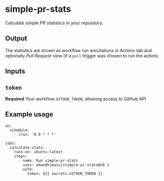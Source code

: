 # simple-pr-stats

Calculate simple PR statistics in your repository.

## Output

The statistics are shown as workflow run annotations in _Actions_ tab and optionally _Pull Request_ view (if a `pull` trigger was chosen to run the action).

## Inputs

## `token`

**Required** Your workflow `GITHUB_TOKEN`, allowing access to GitHub API

## Example usage

```
on:
  schedule:
    - cron: '0 8 * * *'

jobs:
  calculate-stats:
    runs-on: ubuntu-latest
    steps:
      - name: Run simple-pr-stats
        uses: akwodkiewicz/simple-pr-stats@v0.1
        with:
          token: ${{ secrets.GITHUB_TOKEN }}
```
